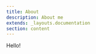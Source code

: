 ```yaml
---
title: About
description: About me
extends: _layouts.documentation
section: content
---
```


Hello!
